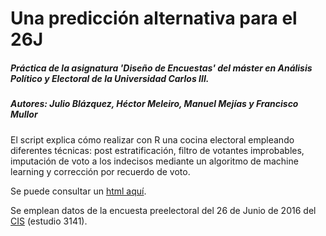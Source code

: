 # Una predicción alternativa para el 26J
##### Práctica de la asignatura 'Diseño de Encuestas' del máster en Análisis Político y Electoral de la Universidad Carlos III.
##### Autores: Julio Blázquez, Héctor Meleiro, Manuel Mejías y Francisco Mullor

El script explica cómo realizar con R una cocina electoral empleando diferentes técnicas: post estratificación, filtro de votantes improbables, imputación de voto a los indecisos mediante un algoritmo de machine learning y corrección por recuerdo de voto.

Se puede consultar un [html aquí](https://htmlpreview.github.io/?https://github.com/meneos/prediccion26J/blob/master/prediccion.nb.html).

Se emplean datos de la encuesta preelectoral del 26 de Junio de 2016 del [CIS](http://www.cis.es/cis/opencm/ES/1_encuestas/estudios/ver.jsp?estudio=14285&cuestionario=17146&muestra=23659) (estudio 3141).

